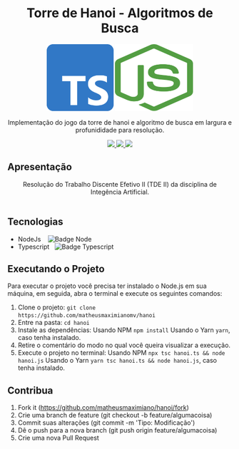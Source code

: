 <h1 align="center">Torre de Hanoi - Algoritmos de Busca</h1>
<p align="center">
  <img src="./.github/typescript.png" height="150" width="150" alt="Icon" />
  <img src="./.github/nodejs.svg" height="150" width="175" alt="Icon" />
</p>
<p align="center">
  Implementação do jogo da torre de hanoi e algoritmo de busca em largura e profunididade para resolução.
</p>
<div align="center">
  <p align="center">
    <a aria-label="Matheus" href="https://github.com/matheusmaximianomv">
      <img src="https://img.shields.io/badge/matheusmaximianomv-@-informational?logo=github"></img>
    </a>
    <a aria-label="NodeJs" href="https://nodejs.org/en/">
      <img src="https://img.shields.io/badge/Node.js-12.16.3-informational?logo=node.js"></img>
    </a>
    <a aria-label="Typescript" href="https://www.typescriptlang.org/">
      <img src="https://img.shields.io/badge/typescript-4.1.5-informational?logo=typescript"></img>
    </a>
  </p>
</div>

## Apresentação
<p align="center">
Resolução do Trabalho Discente Efetivo II (TDE II) da disciplina de Integência Artificial.<br/><br/>

## Tecnologias
* NodeJs&nbsp;&nbsp;&nbsp;&nbsp;![Badge Node](https://img.shields.io/badge/Node.js-5.1.5-informational?logo=node.js)
* Typescript&nbsp;&nbsp;&nbsp;![Badge Typescript](https://img.shields.io/badge/typescript-4.1.5-informational?logo=typescript)

## Executando o Projeto
Para executar o projeto você precisa ter instalado o Node.js em sua máquina, em seguida, abra o terminal e execute os seguintes comandos:
1. Clone o projeto: `git clone https://github.com/matheusmaximianomv/hanoi`
2. Entre na pasta: `cd hanoi`
3. Instale as dependências:
 Usando NPM `npm install`
 Usando o Yarn `yarn`, caso tenha instalado.
4. Retire o comentário do modo no qual você queira visualizar a execução.
5. Execute o projeto no terminal:
 Usando NPM `npx tsc hanoi.ts && node hanoi.js`
 Usando o Yarn `yarn tsc hanoi.ts && node hanoi.js`, caso tenha instalado.

## Contribua

1. Fork it (https://github.com/matheusmaximiano/hanoi/fork)
2. Crie uma branch de feature (git checkout -b feature/algumacoisa)
3. Commit suas alterações (git commit -m 'Tipo: Modificação')
4. Dê o push para a nova branch (git push origin feature/algumacoisa)
5. Crie uma nova Pull Request
